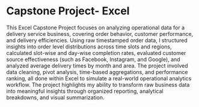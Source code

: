# Capstone Project- Excel
This Excel Capstone Project focuses on analyzing operational data for a delivery service business, covering order behavior, customer performance, and delivery efficiencies. Using raw timestamped order data, I structured insights into order level distributions across time slots and regions, calculated slot-wise and day-wise completion rates, evaluated customer source effectiveness (such as Facebook, Instagram, and Google), and analyzed average delivery times by month and area. The project involved data cleaning, pivot analysis, time-based aggregations, and performance ranking, all done within Excel to simulate a real-world operational analytics workflow. The project highlights my ability to transform raw business data into meaningful insights through organized reporting, analytical breakdowns, and visual summarization.
